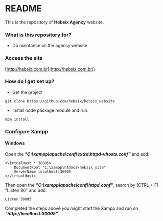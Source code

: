 # README #

This is the repository of **Hebsix Agency** website.


### What is this repository for? ###

* Do maintance on the agency website

### Access the site ###
[http://hebsix.com.br](http://hebsix.com.br/)


### How do I get set up? ###

* Get the project
```
git clone https://github.com/hebsix/hebsix_website
```

* Install node package module and run:
```
npm install
``` 

### Configure Xampp ###

#### Windows

Open the ***"C:\xampp\apache\conf\extra\httpd-vhosts.conf"*** and add:

```
<VirtualHost *:30005>
    DocumentRoot "C:\xampp\htdocs\hebsix_site"
    ServerName localhost:30005
</VirtualHost>
```

Then open the ***"C:\xampp\apache\conf\httpd.conf"***, search by (CTRL + F) "Listen 80" and add:

```
Listen 30005
```

Completed the steps above you might start the Xampp and run on ***"http://localhost:30005"***.